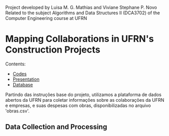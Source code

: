 Project developed by Luisa M. G. Mathias and Viviane Stephane P. Novo
Related to the subject Algorithms and Data Structures II (DCA3702) of the Computer Engineering course at UFRN 

# Mapping Collaborations in UFRN's Construction Projects  
 
Contents:
- [Codes](MapeamentoObras.ipynb)
- [Presentation](CONTRIBUTING.md)
- [Database](obras.csv)

Partindo das instruções base do projeto, utilizamos a plataforma de dados abertos da UFRN para coletar informações sobre as colaborações da UFRN e empresas, e suas despesas com obras, disponibilizadas no arquivo 'obras.csv'.

## Data Collection and Processing
